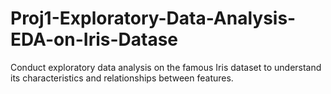 # Proj1-Exploratory-Data-Analysis-EDA-on-Iris-Datase
Conduct exploratory data analysis on the famous Iris dataset to understand its characteristics and relationships between features.
